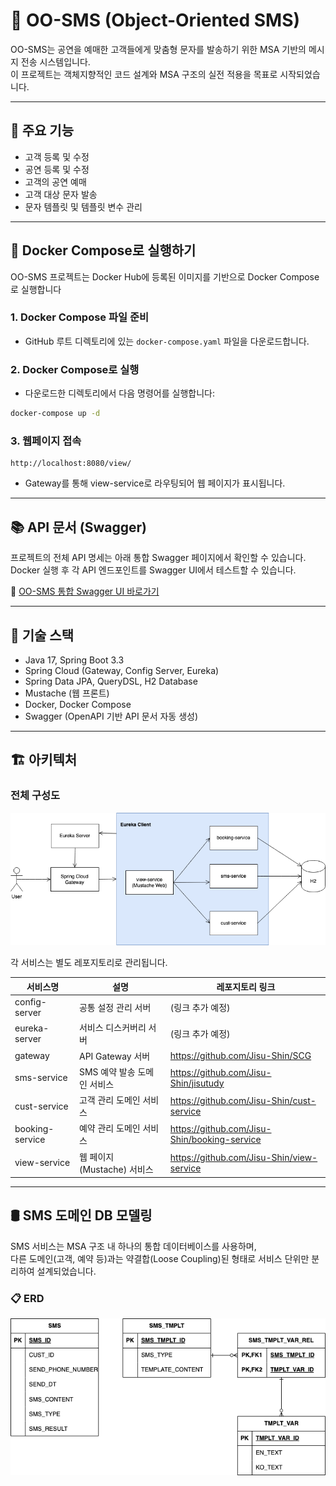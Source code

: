 # 💌 OO-SMS (Object-Oriented SMS)

OO-SMS는 공연을 예매한 고객들에게 맞춤형 문자를 발송하기 위한 MSA 기반의 메시지 전송 시스템입니다.  
이 프로젝트는 객체지향적인 코드 설계와 MSA 구조의 실전 적용을 목표로 시작되었습니다.

---

## 🧩 주요 기능

- 고객 등록 및 수정
- 공연 등록 및 수정
- 고객의 공연 예매
- 고객 대상 문자 발송
- 문자 템플릿 및 템플릿 변수 관리

---

## 🐳 Docker Compose로 실행하기

OO-SMS 프로젝트는 Docker Hub에 등록된 이미지를 기반으로 Docker Compose로 실행합니다

### 1. Docker Compose 파일 준비

- GitHub 루트 디렉토리에 있는 `docker-compose.yaml` 파일을 다운로드합니다.

### 2. Docker Compose로 실행

- 다운로드한 디렉토리에서 다음 명령어를 실행합니다:
```bash
docker-compose up -d
```

### 3. 웹페이지 접속
```
http://localhost:8080/view/
```
- Gateway를 통해 view-service로 라우팅되어 웹 페이지가 표시됩니다.

---

## 📚 API 문서 (Swagger)
프로젝트의 전체 API 명세는 아래 통합 Swagger 페이지에서 확인할 수 있습니다.<br>
Docker 실행 후 각 API 엔드포인트를 Swagger UI에서 테스트할 수 있습니다.

🔗 [OO-SMS 통합 Swagger UI 바로가기](https://jisu-shin.github.io/oo-sms-swagger-ui/)

---

## 🧱 기술 스택

- Java 17, Spring Boot 3.3
- Spring Cloud (Gateway, Config Server, Eureka) 
- Spring Data JPA, QueryDSL,  H2 Database
- Mustache (웹 프론트)
- Docker, Docker Compose 
- Swagger (OpenAPI 기반 API 문서 자동 생성)

---

## 🏗️ 아키텍처

### 전체 구성도

![architecture](./docs/images/architecture.png) <!-- ← 생성한 아키텍처 다이어그램 이미지 위치에 맞게 -->

각 서비스는 별도 레포지토리로 관리됩니다.

| 서비스명            | 설명                   | 레포지토리 링크                                     |
|-----------------|----------------------|----------------------------------------------|
| config-server   | 공통 설정 관리 서버          | (링크 추가 예정)                                   |
| eureka-server   | 서비스 디스커버리 서버         | (링크 추가 예정)                                   |
| gateway         | API Gateway 서버       | https://github.com/Jisu-Shin/SCG             |
| sms-service     | SMS 예약 발송 도메인 서비스    | https://github.com/Jisu-Shin/jisutudy        |
| cust-service    | 고객 관리 도메인 서비스        | https://github.com/Jisu-Shin/cust-service    |
| booking-service | 예약 관리 도메인 서비스        | https://github.com/Jisu-Shin/booking-service |
| view-service    | 웹 페이지 (Mustache) 서비스 | https://github.com/Jisu-Shin/view-service    |


---

## 🛢️ SMS 도메인 DB 모델링

SMS 서비스는 MSA 구조 내 하나의 통합 데이터베이스를 사용하며,  
다른 도메인(고객, 예약 등)과는 약결합(Loose Coupling)된 형태로 서비스 단위만 분리하여 설계되었습니다.

### 📋 ERD

![sms-service-erd](./docs/images/sms-service-erd.png) <!-- ← ERD 이미지 저장 경로 -->